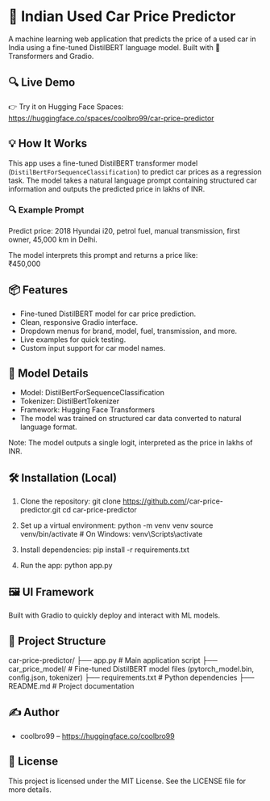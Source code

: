 # 🚗 Indian Used Car Price Predictor

A machine learning web application that predicts the price of a used car in India using a fine-tuned DistilBERT language model. Built with 🤗 Transformers and Gradio.

## 🔍 Live Demo

👉 Try it on Hugging Face Spaces: https://huggingface.co/spaces/coolbro99/car-price-predictor

## 💡 How It Works

This app uses a fine-tuned DistilBERT transformer model (`DistilBertForSequenceClassification`) to predict car prices as a regression task. The model takes a natural language prompt containing structured car information and outputs the predicted price in lakhs of INR.

### 🔍 Example Prompt

Predict price: 2018 Hyundai i20, petrol fuel, manual transmission, first owner, 45,000 km in Delhi.

The model interprets this prompt and returns a price like:  
₹450,000

## 📦 Features

- Fine-tuned DistilBERT model for car price prediction.
- Clean, responsive Gradio interface.
- Dropdown menus for brand, model, fuel, transmission, and more.
- Live examples for quick testing.
- Custom input support for car model names.

## 🧠 Model Details

- Model: DistilBertForSequenceClassification
- Tokenizer: DistilBertTokenizer
- Framework: Hugging Face Transformers
- The model was trained on structured car data converted to natural language format.

Note: The model outputs a single logit, interpreted as the price in lakhs of INR.

## 🛠️ Installation (Local)

1. Clone the repository:
   git clone https://github.com/<your-username>/car-price-predictor.git
   cd car-price-predictor

2. Set up a virtual environment:
   python -m venv venv
   source venv/bin/activate  # On Windows: venv\Scripts\activate

3. Install dependencies:
   pip install -r requirements.txt

4. Run the app:
   python app.py

## 🖼️ UI Framework

Built with Gradio to quickly deploy and interact with ML models.

## 📁 Project Structure

car-price-predictor/
├── app.py               # Main application script
├── car_price_model/     # Fine-tuned DistilBERT model files (pytorch_model.bin, config.json, tokenizer)
├── requirements.txt     # Python dependencies
├── README.md            # Project documentation

## ✍️ Author

- coolbro99 – https://huggingface.co/coolbro99

## 📜 License

This project is licensed under the MIT License. See the LICENSE file for more details.
